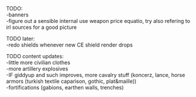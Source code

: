 TODO:     
-banners  
-figure out a sensible internal use weapon price equatio, try also refering to irl sources for a good picture


TODO later:  
-redo shields whenever new CE shield render drops  

TODO content updates:  
-little more civilian clothes  
-more artillery explosives  
-IF giddyup and such improves, more cavalry stuff (koncerz, lance, horse armors (turkish textile caparison, gothic, plat&maille))  
-fortifications (gabions, earthen walls, trenches)  
